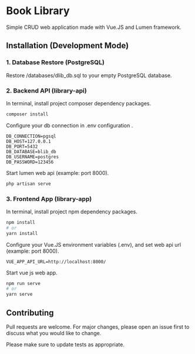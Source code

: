 # Book Library
Simple CRUD web application made with Vue.JS and Lumen framework.

## Installation (Development Mode)

### 1. Database Restore (PostgreSQL)
Restore /databases/dlib_db.sql to your empty PostgreSQL database.

### 2. Backend API (library-api)

In terminal, install project composer dependency packages.
```bash
composer install
```
Configure your db connection in .env configuration .

```dosini
DB_CONNECTION=pgsql
DB_HOST=127.0.0.1
DB_PORT=5432
DB_DATABASE=blib_db
DB_USERNAME=postgres
DB_PASSWORD=123456
```

Start lumen web api (example: port 8000).
```bash
php artisan serve
```

### 3. Frontend App (library-app)
In terminal, install project npm dependency packages.
```bash
npm install
# or
yarn install
```
Configure your Vue.JS environment variables (.env), and set web api url (example: port 8000).
```dosini
VUE_APP_API_URL=http://localhost:8000/
```
Start vue js web app.
```bash
npm run serve
# or 
yarn serve
```

## Contributing
Pull requests are welcome. For major changes, please open an issue first to discuss what you would like to change.

Please make sure to update tests as appropriate.
